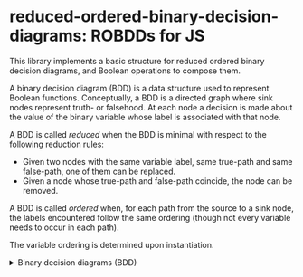 # reduced-ordered-binary-decision-diagrams: ROBDDs for JS

This library implements a basic structure for reduced ordered binary decision diagrams, and Boolean operations to compose them.

A binary decision diagram (BDD) is a data structure used to represent Boolean functions. Conceptually, a BDD is a directed graph where sink nodes represent truth- or falsehood. At each node a decision is made about the value of the binary variable whose label is associated with that node.

A BDD is called *reduced* when the BDD is minimal with respect to the following reduction rules:
 - Given two nodes with the same variable label, same true-path and same false-path, one of them can be replaced.
 - Given a node whose true-path and false-path coincide, the node can be removed.

A BDD is called *ordered* when, for each path from the source to a sink node, the labels encountered follow the same ordering (though not every variable needs to occur in each path).

The variable ordering is determined upon instantiation.

<details>
  <summary>Binary decision diagrams (BDD)</summary>
  <ol>
    In <a href="https://en.wikipedia.org/wiki/Computer_science">computer science</a>, a <b>binary decision diagram</b> (<b>BDD</b>) or <b>branching program</b> is a <a href="https://en.wikipedia.org/wiki/Data_structure">data structure</a> that is used to represent a <a href="https://en.wikipedia.org/wiki/Boolean_function">Boolean function</a>. On a more abstract level, BDDs can be considered as a <a href="https://en.wikipedia.org/wiki/Data_compression">compressed</a> representation of <a href="https://en.wikipedia.org/wiki/Set_(mathematics)">sets</a> or <a href="https://en.wikipedia.org/wiki/Relation_(mathematics)">relations</a>. Unlike other compressed representations, operations are performed directly on the compressed representation, i.e. without decompression. Other <a href="https://en.wikipedia.org/wiki/Data_structure">data structures</a> used to represent <a href="https://en.wikipedia.org/wiki/Boolean_function">Boolean functions</a> include <a href="https://en.wikipedia.org/wiki/Negation_normal_form">negation normal form</a> (NNF), <a href="https://en.wikipedia.org/wiki/Zhegalkin_polynomial">Zhegalkin polynomials</a>, and <a href="https://en.wikipedia.org/wiki/Propositional_directed_acyclic_graph">propositional directed acyclic graphs</a> (PDAG).
    ~ <a href="https://en.wikipedia.org/wiki/Binary_decision_diagram">Wikipedia</a>, 09/10/2020
  </ol>
</details>
